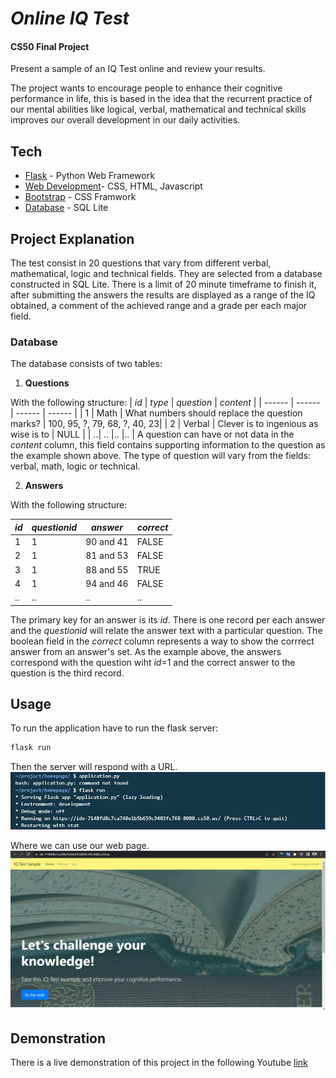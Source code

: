 # _Online IQ Test_
#### CS50 Final Project
Present a sample of an IQ Test online and review your results. 

The project wants to encourage people to enhance their cognitive performance in life, this is based in the idea that the recurrent practice of our mental abilities like logical, verbal, mathematical and technical skills improves our overall development in our daily activities.

## Tech
- [Flask](https://flask.palletsprojects.com/en/2.1.x/#) - Python Web Framework
- [Web Development](https://www.w3schools.com/whatis/)- CSS, HTML, Javascript
- [Bootstrap](https://getbootstrap.com/) - CSS Framwork
- [Database](https://www.sqlite.org/index.html) - SQL Lite

## Project Explanation

The test consist in 20 questions that vary from different verbal, mathematical, logic and technical fields. They are selected from a database constructed in SQL Lite. There is a limit of 20 minute timeframe to finish it, after submitting the answers the results are displayed as a range of the IQ obtained, a comment of the achieved range and a grade per each major field.

### Database
The database consists of two tables:
1) **Questions**

With the following structure:
| *id* | *type* | *question* | *content* |
| ------ | ------ | ------ | ------ |
| 1 | Math | What numbers should replace the question marks? | 100, 95, ?, 79, 68, ?, 40, 23|
| 2 | Verbal | Clever is to ingenious as wise is to  | NULL |
| ..| .. |.. |.. |
A question can have or not data in the *content* column, this field contains supporting information to the question as the example shown above. The type of question will vary from the fields: verbal, math, logic or technical.

2) **Answers**

With the following structure:

| *id* | *questionid* | *answer* | *correct* |
| ------ | ------ | ------ | ------ |
| 1 | 1 | 90 and 41 | FALSE |
| 2 | 1 | 81 and 53  | FALSE |
| 3 | 1 | 88 and 55  | TRUE |
| 4 | 1 | 94 and 46  | FALSE |
| ..| .. |.. |.. |

The primary key for an answer is its *id*. There is one record per each answer and the *questionid* will relate the answer text with a particular question. The boolean field in the *correct* column represents a way to show the corrrect answer from an answer's set. As the example above, the answers correspond with the question wiht *id*=1 and the correct answer to the question is the third record.

## Usage
To run the application have to run the flask server:
```sh
flask run
```
Then the server will respond with a URL.
![Image text](https://github.com/admaga/CS50-Final-Project/blob/main/img/flask_run.jpg)

Where we can use our web page.
![Image text](https://github.com/admaga/CS50-Final-Project/blob/main/img/main_screen.jpg)

## Demonstration
There is a live demonstration of this project in the following Youtube [link](https://youtu.be/sq2JY4tL0XM)
